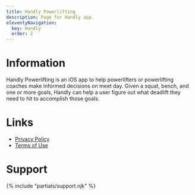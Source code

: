```yaml
---
title: Handly Powerlifting
description: Page for Handly app.
eleventyNavigation:
  key: Handly
  order: 2
---
```


# Information

Handly Powerlifting is an iOS app to help powerlifters or powerlifting coaches make informed decisions on meet day. Given a squat, bench, and one or more goals, Handly can help a user figure out what deadlift they need to hit to accomplish those goals.

# Links

* [Privacy Policy](/handly/privacy-policy.html)
* [Terms of Use](/handly/terms-of-use.html)

# Support

{% include "partials/support.njk" %}
